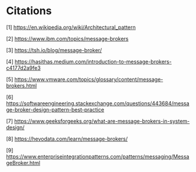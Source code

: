 # Citations

[1] https://en.wikipedia.org/wiki/Architectural_pattern

[2] https://www.ibm.com/topics/message-brokers

[3] https://tsh.io/blog/message-broker/

[4] https://hasithas.medium.com/introduction-to-message-brokers-c4177d2a9fe3

[5] https://www.vmware.com/topics/glossary/content/message-brokers.html

[6] https://softwareengineering.stackexchange.com/questions/443684/message-broker-design-pattern-best-practice

[7] https://www.geeksforgeeks.org/what-are-message-brokers-in-system-design/

[8] https://hevodata.com/learn/message-brokers/

[9] https://www.enterpriseintegrationpatterns.com/patterns/messaging/MessageBroker.html